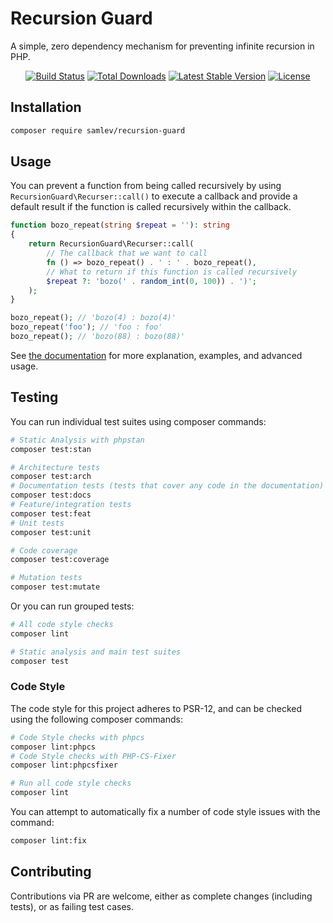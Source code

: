 # Recursion Guard
A simple, zero dependency mechanism for preventing infinite recursion in PHP.

<p align="center">
<a href="https://github.com/samlev/recursion-guard/actions"><img src="https://github.com/samlev/recursion-guard/actions/workflows/tests.yml/badge.svg" alt="Build Status"></a>
<a href="https://packagist.org/packages/samlev/recursion-guard"><img src="https://img.shields.io/packagist/dt/samlev/recursion-guard" alt="Total Downloads"></a>
<a href="https://packagist.org/packages/samlev/recursion-guard"><img src="https://img.shields.io/packagist/v/samlev/recursion-guard" alt="Latest Stable Version"></a>
<a href="https://packagist.org/packages/samlev/recursion-guard"><img src="https://img.shields.io/packagist/l/samlev/recursion-guard" alt="License"></a>
</p>

## Installation
```bash
composer require samlev/recursion-guard
```

## Usage
You can prevent a function from being called recursively by using `RecursionGuard\Recurser::call()` to execute a
callback and provide a default result if the function is called recursively within the callback.
```php
function bozo_repeat(string $repeat = ''): string
{
    return RecursionGuard\Recurser::call(
        // The callback that we want to call
        fn () => bozo_repeat() . ' : ' . bozo_repeat(),
        // What to return if this function is called recursively
        $repeat ?: 'bozo(' . random_int(0, 100)) . ')';
    );
}

bozo_repeat(); // 'bozo(4) : bozo(4)'
bozo_repeat('foo'); // 'foo : foo'
bozo_repeat(); // 'bozo(88) : bozo(88)'
```

See [the documentation](docs/index.md) for more explanation, examples, and advanced usage.

## Testing
You can run individual test suites using composer commands:
```bash
# Static Analysis with phpstan
composer test:stan

# Architecture tests
composer test:arch
# Documentation tests (tests that cover any code in the documentation)
composer test:docs
# Feature/integration tests
composer test:feat
# Unit tests
composer test:unit

# Code coverage
composer test:coverage

# Mutation tests
composer test:mutate
```

Or you can run grouped tests:
```bash
# All code style checks
composer lint

# Static analysis and main test suites
composer test
```

### Code Style

The code style for this project adheres to PSR-12, and can be checked using the following
composer commands:
```bash
# Code Style checks with phpcs
composer lint:phpcs
# Code Style checks with PHP-CS-Fixer
composer lint:phpcsfixer

# Run all code style checks
composer lint
```

You can attempt to automatically fix a number of code style issues with the  command:
```bash
composer lint:fix
```

## Contributing
Contributions via PR are welcome, either as complete changes (including tests), or as
failing test cases.

